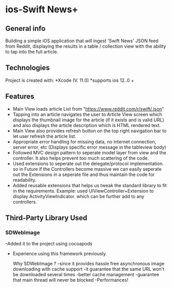 # ios-Swift News+

##  General info
Building a simple iOS application that will ingest 'Swift News' JSON feed from Reddit, displaying the results in a table / collection view with the ability to tap into the full article.



## Technologies
Project is created with:
*Xcode (V. 11.0)
*supports ios 12..0 +



## Features
- Main View loads article List from "https://www.reddit.com/r/swift/.json"
- Tapping into an article navigates the user to Article View screen which displays the thumbnail image for the article (if it exists and is valid URL) and also displays the article description which is HTML rendered text.
- Main View also provides refresh button on the top right navigation bar to let user refresh the article list.
-  Appropriate error handling for missing data, no internet connection, server error, etc (Displays specific error message in the tableview body)
- Followed MVC design pattern to seperate model layer from view and the controller. It also helps prevent too much scattering of the code.
- Used extensions to seperate out the delegate/protocol implementation. so in Future if the Controllers become massive we can easily seperate out the Extensions in a seperate file and thus maintain the code for readability.
- Added reusable extensions that helps us tweak the standard library to fit in the requirements. Example: used UIViewController+Extension to display ActivityViewIndicator. which can be further add to any controllers.



## Third-Party Library Used
### SDWebImage

-Added it to the project using cocoapods 
- Experience using this framework previously

    Why  SDWebImage ?
-since it provides hassle free  asynchronous image downloading with cache support
-it guarantee that the same URL won't be downloaded several times
-better cache management
-guarantee that main thread will never be blocked
-Performances!
